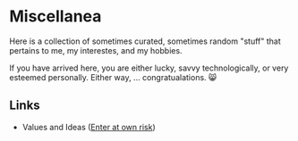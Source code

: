 # Miscellanea

Here is a collection of sometimes curated, sometimes random "stuff" that pertains to me, my interestes, and my hobbies.

If you have arrived here, you are either lucky, savvy technologically, or very esteemed personally. Either way, ... congratualations. :smile_cat:

## Links

- Values and Ideas ([Enter at own risk](values-and-ideas.md))
